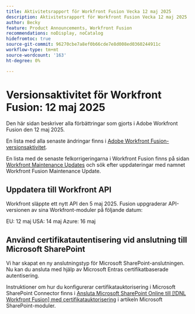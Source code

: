 ```yaml
---
title: Aktivitetsrapport för Workfront Fusion Vecka 12 maj 2025
description: Aktivitetsrapport för Workfront Fusion Vecka 12 maj 2025
author: Becky
feature: Product Announcements, Workfront Fusion
recommendations: noDisplay, noCatalog
hidefromtoc: true
source-git-commit: 96270cbe7a8ef0b66cde7e8d008ed0360244911c
workflow-type: tm+mt
source-wordcount: '163'
ht-degree: 0%

---
```


# Versionsaktivitet för Workfront Fusion: 12 maj 2025

Den här sidan beskriver alla förbättringar som gjorts i Adobe Workfront Fusion den 12 maj 2025.

En lista med alla senaste ändringar finns i [Adobe Workfront Fusion-versionsaktivitet](/help/workfront-fusion/fusion-product-releases/fusion-release-activity.md).

En lista med de senaste felkorrigeringarna i Workfront Fusion finns på sidan [Workfront Maintenance Updates](https://experienceleague.adobe.com/sv/docs/workfront-known-issues/releases/current-updates) och sök efter uppdateringar med namnet Workfront Fusion Maintenance Update.

## Uppdatera till Workfront API

Workfront släppte ett nytt API den 5 maj 2025. Fusion uppgraderar API-versionen av sina Workfront-moduler på följande datum:

EU: 12 maj
USA: 14 maj
Azure: 16 maj

## Använd certifikatautentisering vid anslutning till Microsoft SharePoint

Vi har skapat en ny anslutningstyp för Microsoft SharePoint-anslutningen. Nu kan du ansluta med hjälp av Microsoft Entras certifikatbaserade autentisering.

Instruktioner om hur du konfigurerar certifikatauktorisering i Microsoft SharePoint Connector finns i [Ansluta Microsoft SharePoint Online till [!DNL Workfront Fusion] med certifikatauktorisering](/help/workfront-fusion/references/apps-and-modules/third-party-connectors/sharepoint-modules.md#connect-microsoft-sharepoint-online-to-workfront-fusion-using-certificate-authorization) i artikeln Microsoft SharePoint-moduler.

<!--

## New connection type available in Azure DevOps connector

To make it easier to request all scopes when configuring a connection in Azure DevOps, we've created a new type of connection. The Azure DevOps EntraApp connection type includes a toggle that allows you to request all scopes for the connection.

For instructions on configuring certificate authorization in the  Azure DevOps connector, see [Connect [!DNL Azure DevOps] to [!DNL Workfront Fusion]](/help/workfront-fusion/references/apps-and-modules/third-party-connectors/azure-dev-ops.md#connect-azure-devops-to-workfront-fusion) in the article Azure DevOps modules.

-->
